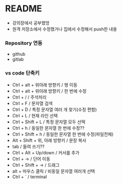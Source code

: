 # README
- 강의장에서 공부했엉
- 원격 저장소에서 수정했거나 집에서 수정해서 push한 내용
 
### Repository 연동
- github
- gitlab

### vs code 단축키
- Ctrl + alt + 위아래 방향키 / 행 이동
- Ctrl + alt + 위아래 방향키 / 한 번에 수정
- Ctrl + /   / 주석처리
- Ctrl + F / 문자열 검색
- Ctrl + D / 특정 문자열 여러 개 찾기(수정 편함)
- Ctrl + L / 현재 라인 선택
- Ctrl + Shift + L / 특정 문자열 모두 선택
- Ctrl + h / 동일한 문자열 한 번에 수정??
- Ctrl + Shift + h / 동일한 문자열 한 번에 수정(파일전체)
- Alt + Shift + 위, 아래 방향키 / 문장 복사
- tab / 들여 쓰기??
- Ctrl + Alt + Up/down / 커서를 추가
- Ctrl + → / 단어 이동
- Ctrl + Shift + → / 드래그
- alt + 마우스 클릭 / 비동일 문자열 여러개 선택
- Ctrl + ` / terminal